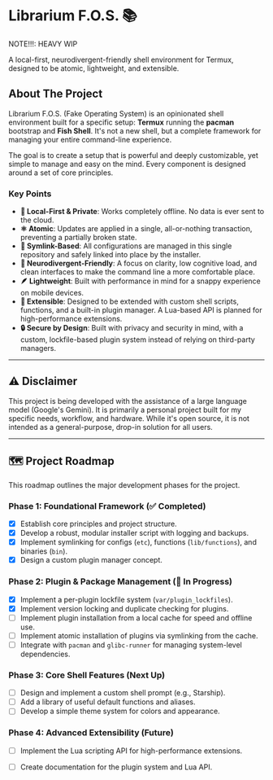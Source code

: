 # Librarium F.O.S. 📚

NOTE!!!: HEAVY WIP

A local-first, neurodivergent-friendly shell environment for Termux, designed to be atomic, lightweight, and extensible.

## About The Project

Librarium F.O.S. (Fake Operating System) is an opinionated shell environment built for a specific setup: **Termux** running the **pacman** bootstrap and **Fish Shell**. It's not a new shell, but a complete framework for managing your entire command-line experience.

The goal is to create a setup that is powerful and deeply customizable, yet simple to manage and easy on the mind. Every component is designed around a set of core principles.

### Key Points

* **🎯 Local-First & Private**: Works completely offline. No data is ever sent to the cloud.
* **⚛️ Atomic**: Updates are applied in a single, all-or-nothing transaction, preventing a partially broken state.
* **🔗 Symlink-Based**: All configurations are managed in this single repository and safely linked into place by the installer.
* **🧠 Neurodivergent-Friendly**: A focus on clarity, low cognitive load, and clean interfaces to make the command line a more comfortable place.
* **🪶 Lightweight**: Built with performance in mind for a snappy experience on mobile devices.
* **🧩 Extensible**: Designed to be extended with custom shell scripts, functions, and a built-in plugin manager. A Lua-based API is planned for high-performance extensions.
* **🔒 Secure by Design**: Built with privacy and security in mind, with a custom, lockfile-based plugin system instead of relying on third-party managers.

***

## ⚠️ Disclaimer

This project is being developed with the assistance of a large language model (Google's Gemini). It is primarily a personal project built for my specific needs, workflow, and hardware. While it's open source, it is not intended as a general-purpose, drop-in solution for all users.

***

## 🗺️ Project Roadmap

This roadmap outlines the major development phases for the project.

### Phase 1: Foundational Framework (✅ Completed)
- [x] Establish core principles and project structure.
- [x] Develop a robust, modular installer script with logging and backups.
- [x] Implement symlinking for configs (`etc`), functions (`lib/functions`), and binaries (`bin`).
- [x] Design a custom plugin manager concept.

### Phase 2: Plugin & Package Management (🚧 In Progress)
- [x] Implement a per-plugin lockfile system (`var/plugin_lockfiles`).
- [x] Implement version locking and duplicate checking for plugins.
- [ ] Implement plugin installation from a local cache for speed and offline use.
- [ ] Implement atomic installation of plugins via symlinking from the cache.
- [ ] Integrate with `pacman` and `glibc-runner` for managing system-level dependencies.

### Phase 3: Core Shell Features (Next Up)
- [ ] Design and implement a custom shell prompt (e.g., Starship).
- [ ] Add a library of useful default functions and aliases.
- [ ] Develop a simple theme system for colors and appearance.

### Phase 4: Advanced Extensibility (Future)
- [ ] Implement the Lua scripting API for high-performance extensions.
- [ ] Create documentation for the plugin system and Lua API.


